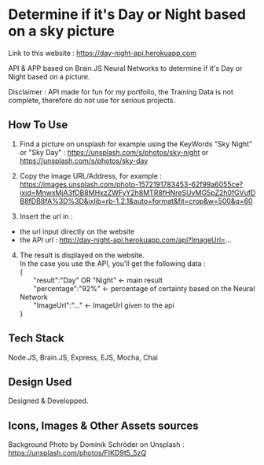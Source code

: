 # Determine if it's Day or Night based on a sky picture

Link to this website : https://day-night-api.herokuapp.com

API & APP based on Brain.JS Neural Networks to determine if it's Day or Night based on a picture.

Disclaimer : API made for fun for my portfolio, the Training Data is not complete, therefore do not use for serious projects.

## How To Use

1) Find a picture on unsplash for example using the KeyWords "Sky Night" or "Sky Day" : https://unsplash.com/s/photos/sky-night or https://unsplash.com/s/photos/sky-day

2) Copy the image URL/Address, for example : https://images.unsplash.com/photo-1572191783453-62f99a6055ce?ixid=MnwxMjA3fDB8MHxzZWFyY2h8MTR8fHNreSUyMG5pZ2h0fGVufDB8fDB8fA%3D%3D&ixlib=rb-1.2.1&auto=format&fit=crop&w=500&q=60

3) Insert the url in :
  -  the url input directly on the website 
  -  the API url : http://day-night-api.herokuapp.com/api?ImageUrl=...

4) The result is displayed on the website.  
In the case you use the API, you'll get the following data :  
{  
  &nbsp;&nbsp;&nbsp;&nbsp;&nbsp;&nbsp; "result":"Day" OR "Night" <- main result  
  &nbsp;&nbsp;&nbsp;&nbsp;&nbsp;&nbsp; "percentage":"92%" <- percentage of certainty based on the Neural Network  
  &nbsp;&nbsp;&nbsp;&nbsp;&nbsp;&nbsp; "ImageUrl":"..." <- ImageUrl given to the api  
}

## Tech Stack

Node.JS, Brain.JS, Express, EJS, Mocha, Chai

## Design Used

Designed & Developped.

## Icons, Images & Other Assets sources

Background Photo by Dominik Schröder on Unsplash : https://unsplash.com/photos/FIKD9t5_5zQ

